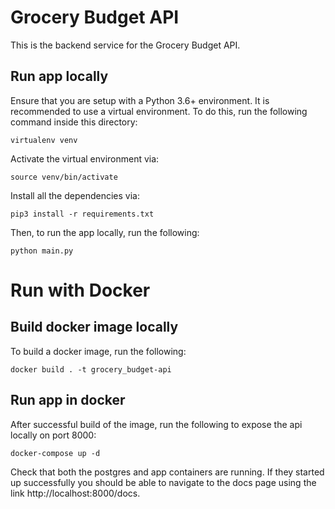 # Grocery Budget API

This is the backend service for the Grocery Budget API. 

## Run app locally
Ensure that you are setup with a Python 3.6+ environment. 
It is recommended to use a virtual environment. To do this, run 
the following command inside this directory:
```
virtualenv venv
```

Activate the virtual environment via:
```
source venv/bin/activate
```

Install all the dependencies via:
```
pip3 install -r requirements.txt
```

Then, to run the app locally, run the following: 
```
python main.py
```

# Run with Docker
## Build docker image locally

To build a docker image, run the following:
```
docker build . -t grocery_budget-api
```

## Run app in docker
After successful build of the image, run the following to expose the api locally on port 8000:

```
docker-compose up -d
```

Check that both the postgres and app containers are running. If they started up successfully you should be able to navigate to the
docs page using the link http://localhost:8000/docs.
